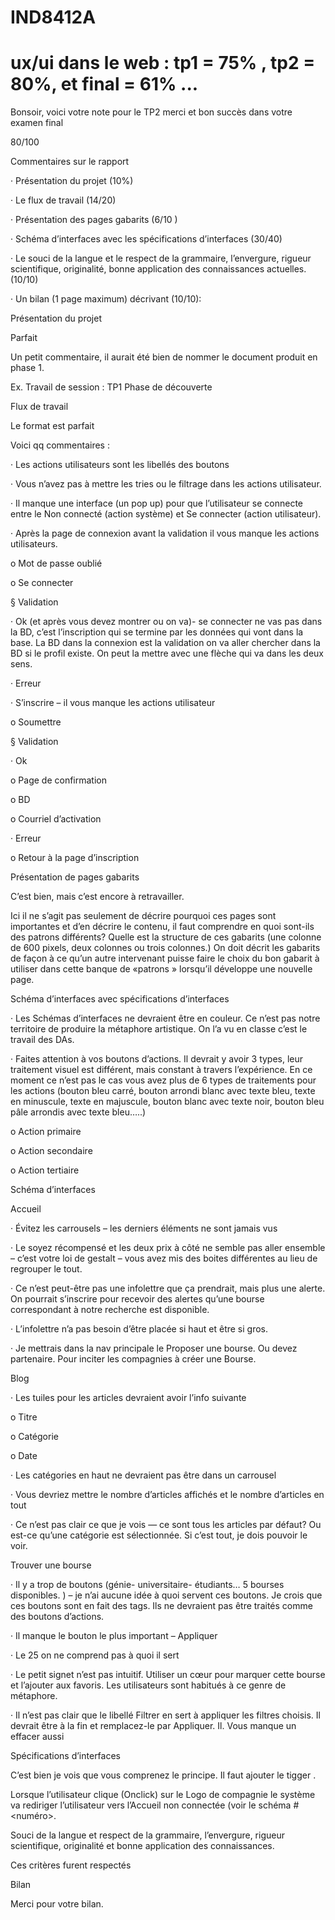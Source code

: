 


# IND8412A
# ux/ui dans le web : tp1 = 75% , tp2 = 80%, et final = 61% ...



Bonsoir, voici votre note pour le TP2
merci et bon succès dans votre examen final


80/100

Commentaires sur le rapport

·       Présentation du projet (10%)

·       Le flux de travail (14/20)

·       Présentation des pages gabarits (6/10 )

·       Schéma d’interfaces avec les spécifications d’interfaces (30/40)

·       Le souci de la langue et le respect de la grammaire, l’envergure, rigueur scientifique, originalité, bonne application des connaissances actuelles. (10/10)

·       Un bilan (1 page maximum) décrivant (10/10):

Présentation du projet

Parfait

 

Un petit commentaire, il aurait été bien de nommer le document produit en phase 1.

Ex. Travail de session : TP1 Phase de découverte

 

 

Flux de travail

 

Le format est parfait

Voici qq commentaires :

·       Les actions utilisateurs sont les libellés des boutons

·       Vous n’avez pas à mettre les tries ou le filtrage dans les actions utilisateur.

·       Il manque une interface (un pop up) pour que l’utilisateur se connecte entre le Non connecté (action système) et Se connecter (action utilisateur).

·       Après la page de connexion avant la validation il vous manque les actions utilisateurs.

o   Mot de passe oublié

o   Se connecter

§  Validation

·       Ok (et après vous devez montrer ou on va)- se connecter ne vas pas dans la BD, c’est l’inscription qui se termine par les données qui vont dans la base. La BD dans la connexion est la validation on va aller chercher dans la BD si le profil existe. On peut la mettre avec une flèche qui va dans les deux sens.

·       Erreur

 

·       S’inscrire – il vous manque les actions utilisateur

o   Soumettre

§  Validation

·       Ok

o   Page de confirmation

o   BD

o   Courriel d’activation

·       Erreur

o   Retour à la page d’inscription

 

 

 

Présentation de pages gabarits

 

C’est bien, mais c’est encore à retravailler.

 

Ici il ne s’agit pas seulement de décrire pourquoi ces pages sont importantes et d’en décrire le contenu, il faut comprendre en quoi sont-ils des patrons différents? Quelle est la structure de ces gabarits (une colonne de 600 pixels, deux colonnes ou trois colonnes.) On doit décrit les gabarits de façon à ce qu’un autre intervenant puisse faire le choix du bon gabarit à utiliser dans cette banque de «patrons » lorsqu’il développe une nouvelle page.

 

 

Schéma d’interfaces avec spécifications d’interfaces

 

·       Les Schémas d’interfaces ne devraient être en couleur. Ce n’est pas notre territoire de produire la métaphore artistique. On l’a vu en classe c’est le travail des DAs.

·       Faites attention à vos boutons d’actions. Il devrait y avoir 3 types, leur traitement visuel est différent, mais constant à travers l’expérience. En ce moment ce n’est pas le cas vous avez plus de 6 types de traitements pour les actions (bouton bleu carré, bouton arrondi blanc avec texte bleu, texte en minuscule, texte en majuscule, bouton blanc avec texte noir, bouton bleu pâle arrondis avec texte bleu…..)

o   Action primaire

o   Action secondaire

o   Action tertiaire

 

 

Schéma d’interfaces

 

 

 

Accueil

·       Évitez les carrousels – les derniers éléments ne sont jamais vus

·       Le soyez récompensé et les deux prix à côté ne semble pas aller ensemble – c’est votre loi de gestalt – vous avez mis des boites différentes au lieu de regrouper le tout.

·       Ce n’est peut-être pas une infolettre que ça prendrait, mais plus une alerte. On pourrait s’inscrire pour recevoir des alertes qu’une bourse correspondant à notre recherche est disponible.

·       L’infolettre n’a pas besoin d’être placée si haut et être si gros.

·       Je mettrais dans la nav principale le Proposer une bourse. Ou devez partenaire. Pour inciter les compagnies à créer une Bourse.

 

Blog

·       Les tuiles pour les articles devraient avoir l’info suivante

o   Titre

o   Catégorie

o   Date

·       Les catégories en haut ne devraient pas être dans un carrousel

·       Vous devriez mettre le nombre d’articles affichés et le nombre d’articles en tout

·       Ce n’est pas clair ce que je vois — ce sont tous les articles par défaut? Ou est-ce qu’une catégorie est sélectionnée. Si c’est tout, je dois pouvoir le voir.

 

Trouver une bourse

·       Il y a trop de boutons (génie- universitaire- étudiants… 5 bourses disponibles. ) – je n’ai aucune idée à quoi servent ces boutons. Je crois que ces boutons sont en fait des tags. Ils ne devraient pas être traités comme des boutons d’actions.

·       Il manque le bouton le plus important – Appliquer

·       Le 25 on ne comprend pas à quoi il sert

·       Le petit signet n’est pas intuitif. Utiliser un cœur pour marquer cette bourse et l’ajouter aux favoris. Les utilisateurs sont habitués à ce genre de métaphore.

·       Il n’est pas clair que le libellé Filtrer en sert à appliquer les filtres choisis. Il devrait être à la fin et remplacez-le par Appliquer. Il. Vous manque un effacer aussi

 

 

Spécifications d’interfaces

 

C’est bien je vois que vous comprenez le principe. Il faut ajouter le tigger .

 

Lorsque l’utilisateur clique (Onclick) sur le Logo de compagnie le système va rediriger l’utilisateur vers l’Accueil non connectée (voir le schéma #<numéro>.

 

 

Souci de la langue et respect de la grammaire, l’envergure, rigueur scientifique, originalité et bonne application des connaissances.

 

Ces critères furent respectés

 

Bilan

Merci pour votre bilan.

